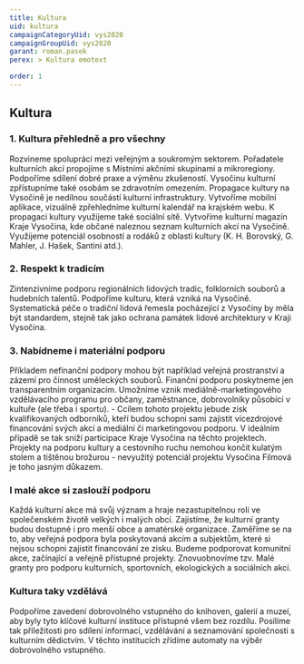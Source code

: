 ```yaml
---
title: Kultura
uid: kultura
campaignCategoryUid: vys2020
campaignGroupUid: vys2020
garant: roman.pasek
perex: > Kultura emotext

order: 1
---
```


## Kultura

### 1. Kultura přehledně a pro všechny
Rozvineme spolupráci mezi veřejným a soukromým sektorem. Pořadatele kulturních akcí propojíme s Místními akčními skupinami a mikroregiony. Podpoříme sdílení dobré praxe a výměnu zkušeností.
Vysočinu kulturní zpřístupníme také osobám se zdravotním omezením.
Propagace kultury na Vysočině je nedílnou součástí kulturní infrastruktury. Vytvoříme mobilní aplikace, vizuálně zpřehledníme kulturní kalendář na krajském webu. K propagaci kultury využijeme také sociální sítě. Vytvoříme kulturní magazín Kraje Vysočina, kde občané naleznou seznam kulturních akcí na Vysočině.
Využijeme potenciál osobností a rodáků z oblasti kultury (K. H. Borovský, G. Mahler, J. Hašek, Santini atd.).

### 2. Respekt k tradicím
Zintenzivníme podporu regionálních lidových tradic, folklorních souborů a hudebních talentů. Podpoříme kulturu, která vzniká na Vysočině. Systematická péče o tradiční lidová řemesla pocházející z Vysočiny by měla být standardem, stejně tak jako ochrana památek lidové architektury v Kraji Vysočina.

### 3. Nabídneme i materiální podporu 
Příkladem nefinanční podpory mohou být například veřejná prostranství a zázemí pro činnost uměleckých souborů. Finanční podporu poskytneme jen transparentním organizacím.
Umožníme vznik mediálně-marketingového vzdělávacího programu pro občany, zaměstnance, dobrovolníky působící v kultuře (ale třeba i sportu). - Ccílem tohoto projektu jebude zisk kvalifikovaných odborníků, kteří budou schopni sami zajistit vícezdrojové financování svých akcí a mediální či marketingovou podporu. V ideálním případě se tak sníží participace Kraje Vysočina na těchto projektech.
Projekty na podporu kultury a cestovního ruchu nemohou končit kulatým stolem a tištěnou brožurou - nevyužitý potenciál projektu Vysočina Filmová je toho jasným důkazem.

### I malé akce si zaslouží podporu
Každá kulturní akce má svůj význam a hraje nezastupitelnou roli ve společenském životě velkých i malých obcí. Zajistíme, že kulturní granty budou dostupné i pro menší obce a amatérské organizace. Zaměříme se na to, aby veřejná podpora byla poskytovaná akcím a subjektům, které si nejsou schopni zajistit financování ze zisku. Budeme podporovat komunitní akce, začínající a veřejně přístupné projekty. Znovuobnovíme tzv. Malé granty pro podporu kulturních, sportovních, ekologických a sociálních akcí.

### Kultura taky vzdělává 
Podpoříme zavedení dobrovolného vstupného do knihoven, galerií a muzeí, aby byly tyto klíčové kulturní instituce přístupné všem bez rozdílu. Posílíme tak příležitosti pro sdílení informací, vzdělávání a seznamování společnosti s kulturním dědictvím. V těchto institucích zřídíme automaty na výběr dobrovolného vstupného.
